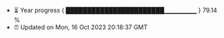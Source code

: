 - ⏳ Year progress { ███████████████████████▁▁▁▁▁▁▁ } 79.14 %
- ⏰ Updated on Mon, 16 Oct 2023 20:18:37 GMT

